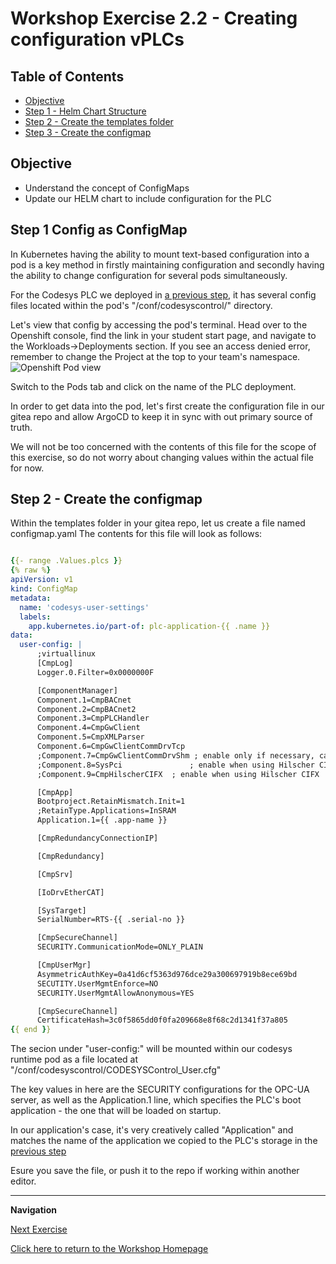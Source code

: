 # Workshop Exercise 2.2 -  Creating configuration vPLCs

## Table of Contents

* [Objective](#objective)
* [Step 1 - Helm Chart Structure](#step-1---helm-chart-structure)
* [Step 2 - Create the templates folder](#step-2---create-the-templates-folder)
* [Step 3 - Create the configmap](#step-3---create-the-configmap)

## Objective

* Understand the concept of ConfigMaps
* Update our HELM chart to include configuration for the PLC

## Step 1 Config as ConfigMap
In Kubernetes having the ability to mount text-based configuration into a pod is a key method in firstly maintaining configuration and secondly having the ability to change configuration for several pods simultaneously.

For the Codesys PLC we deployed in [a previous step](../1.3-adding-deployment-template/), it has several config files located within the pod's "/conf/codesyscontrol/" directory.

Let's view that config by accessing the pod's terminal. Head over to the Openshift console, find the link in your student start page, and navigate to the Workloads->Deployments section. If you see an access denied error, remember to change the Project at the top to your team's namespace. 
![Openshift Pod view](../.images/ocp-deployment-view.png)

Switch to the Pods tab and click on the name of the PLC deployment.


In order to get data into the pod, let's first create the configuration file in our gitea repo and allow ArgoCD to keep it in sync with out primary source of truth.

We will not be too concerned with the contents of this file for the scope of this exercise, so do not worry about changing values within the actual file for now.


## Step 2 - Create the configmap
Within the templates folder in your gitea repo, let us create a file named configmap.yaml
The contents for this file will look as follows:

```yaml

{{- range .Values.plcs }}
{% raw %}
apiVersion: v1
kind: ConfigMap
metadata:
  name: 'codesys-user-settings'
  labels:
    app.kubernetes.io/part-of: plc-application-{{ .name }}
data: 
  user-config: |
      ;virtuallinux
      [CmpLog]
      Logger.0.Filter=0x0000000F

      [ComponentManager]
      Component.1=CmpBACnet
      Component.2=CmpBACnet2
      Component.3=CmpPLCHandler
      Component.4=CmpGwClient
      Component.5=CmpXMLParser
      Component.6=CmpGwClientCommDrvTcp
      ;Component.7=CmpGwClientCommDrvShm ; enable only if necessary, can result in higher cpu load
      ;Component.8=SysPci				; enable when using Hilscher CIFX
      ;Component.9=CmpHilscherCIFX	; enable when using Hilscher CIFX

      [CmpApp]
      Bootproject.RetainMismatch.Init=1
      ;RetainType.Applications=InSRAM
      Application.1={{ .app-name }}

      [CmpRedundancyConnectionIP]

      [CmpRedundancy]

      [CmpSrv]

      [IoDrvEtherCAT]

      [SysTarget]
      SerialNumber=RTS-{{ .serial-no }}

      [CmpSecureChannel]
      SECURITY.CommunicationMode=ONLY_PLAIN

      [CmpUserMgr]
      AsymmetricAuthKey=0a41d6cf5363d976dce29a300697919b8ece69bd
      SECUTITY.UserMgmtEnforce=NO
      SECURITY.UserMgmtAllowAnonymous=YES

      [CmpSecureChannel]
      CertificateHash=3c0f5865dd0f0fa209668e8f68c2d1341f37a805
{{ end }}
```

The secion under "user-config:" will be mounted within our codesys runtime pod as a file located at "/conf/codesyscontrol/CODESYSControl_User.cfg"

The key values in here are the SECURITY configurations for the OPC-UA server, as well as the Application.1 line, which specifies the PLC's boot application - the one that will be loaded on startup.

In our application's case, it's very creatively called "Application" and matches the name of the application we copied to the PLC's storage in the [previous step](../2.1-deploying-plc-application/)

Esure you save the file, or push it to the repo if working within another editor.

---
**Navigation**

[Next Exercise](../2.2-deploying-plc-application/)

[Click here to return to the Workshop Homepage](../../README.md)

